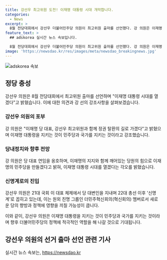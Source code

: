 ```yaml
---
title: 강선우 최고위원 도전! 이재명 대통령 시대 개막합니다.
categories:
  - News
excerpt: >
  8월 전당대회에서 강선우 더불어민주당 의원이 최고위원 출마를 선언했다. 강 의원은 이재명 대통령 시대를 열겠다고 밝히고, 이재명과 함께 정권 탈환을 다짐했다. 또한, 이 대표를 지키는 것이 민주당과 나라를 지키는 것이라며, 윤석열 정권을 비난하고 이재명의 어려움을 강조하며 사회를 바꾸겠다고 호소했다. 신명계라 불리는 강 의원은 더민주혁신회의 멤버로서 부상하고 있는 인물로 꼽힌다.
feature_text: >
  ## adskorea 실시간 뉴스 속보입니다.

  8월 전당대회에서 강선우 더불어민주당 의원이 최고위원 출마를 선언했다. 강 의원은 이재명 대통령 시대를 열겠다고 밝히고, 이재명과 함께 정권 탈환을 다짐했다. 또한, 이 대표를 지키는 것이 민주당과 나라를 지키는 것이라며, 윤석열 정권을 비난하고 이재명의 어려움을 강조하며 사회를 바꾸겠다고 호소했다. 신명계라 불리는 강 의원은 더민주혁신회의 멤버로서 부상하고 있는 인물로 꼽힌다.
image: 'https://newsdao.kr/res/images/meta/newsdao_breakingnews.jpg'
---
```


<p><img src="https://newsdao.kr/res/images/meta/newsdao_breakingnews.jpg" alt="adskorea 속보" /></p>

<h2 data-ke-size="size26">정당 충성</h2>

<p data-ke-size="size16">강선우 의원은 8월 전당대회에서 최고위원 출마를 선언하며 "이재명 대통령 시대를 열겠다"고 밝혔습니다. 이에 대한 의견과 강 선의 강조사항을 살펴보겠습니다.</p>

<h3>강선우 의원의 포부</h3>

<p data-ke-size="size16">강 의원은 "이재명 당 대표, 강선우 최고위원과 함께 정권 탈환의 길로 가겠다"고 밝혔으며 이재명 대통령을 지키는 것이 민주당과 국가를 지키는 것이라고 강조했습니다.</p>

<h3>당내정치와 향후 전망</h3>

<p data-ke-size="size16">강 의원은 당 대표 연임을 옹호하며, 이재명의 지지와 함께 깨어있는 당원의 힘으로 이재명의 민주당을 만들겠다고 밝혀, 이재명 대통령 시대를 열겠다는 각오를 밝혔습니다.</p>

<h3>신명계로의 진입</h3>

<p data-ke-size="size16">강선우 의원은 21대 국회 이 대표 체제에서 당 대변인을 지내며 22대 총선 이후 '신명계'로 꼽히고 있는데, 이는 원외 친명 그룹인 더민주혁신회의(혁신회의) 멤버로서 새로운 당의 향방과 정책에 영향을 끼칠 가능성이 큽니다.</p>

<p>이와 같이, 강선우 의원은 이재명 대통령을 지키는 것이 민주당과 국가를 지키는 것이라며 향후 더불어민주당의 정책에 적극적인 역할을 해 나갈 것으로 기대됩니다.</p>

<h2 data-ke-size="size26">강선우 의원의 선거 출마 선언 관련 기사</h2>
실시간 뉴스 속보는, <a href="https://newsdao.kr" rel="dofollow">https://newsdao.kr</a>


